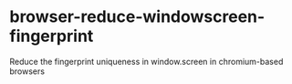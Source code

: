 # browser-reduce-windowscreen-fingerprint
Reduce the fingerprint uniqueness in window.screen in chromium-based browsers
